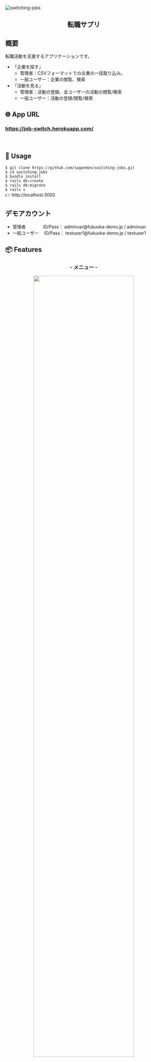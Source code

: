 ![switching-jobs](https://user-images.githubusercontent.com/59816193/76177565-fdbc1680-61f7-11ea-853f-b04f6943c2f9.png)

<h2 align="center">転職サプリ</h2>

## 概要
転職活動を支援するアプリケーションです。
<ul>
  <li>「企業を探す」
    <ul>
      <li>管理者：CSVフォーマットでの企業の一括取り込み。
      <li>一般ユーザー：企業の閲覧、検索
    </ul>
  </li>
  <li>「活動を見る」
    <ul>
      <li>管理者：活動の登録、全ユーザーの活動の閲覧/検索
      <li>一般ユーザー：活動の登録/閲覧/検索
    </ul>
  </li>
</ul>

## 🌐 App URL

### **https://job-switch.herokuapp.com/**  
　
## 💬 Usage

`$ git clone https://github.com/saganmon/switching-jobs.git`
<br>
`$ cd switching-jobs`
<br>
`$ bundle install`
<br>
`$ rails db:create`
<br>
`$ rails db:migrate`
<br>
`$ rails s`
<br>
👉 http://localhost:3000



## デモアカウント
<ul>
  <li>管理者　　　　ID/Pass： adminusr@fukuoka-demo.jp / adminusr</li>
  <li>一般ユーザー　 ID/Pass： testuser1@fukuoka-demo.jp / testuser1</li>
</ul>

## 📦 Features

<h3 align="center">- メニュー -</h3>
<p align="center">
  <img src="https://user-images.githubusercontent.com/59816193/76178879-4249b100-61fc-11ea-9ca5-f1d4433a97db.png" width=80%>
</p>

<h3 align="center">- 企業閲覧, 登録(管理者のみ) -</h3>
<ul>
  <li>管理者　　　　ID/Pass： adminusr@fukuoka-demo.jp / adminusr</li>
  <li>一般ユーザー　 ID/Pass： testuser1@fukuoka-demo.jp / testuser1</li>
</ul>

<p align="center">
  <img src="https://user-images.githubusercontent.com/59816193/76178368-79b75e00-61fa-11ea-9b73-4eff9355664d.png" width=80%>
</p>


<h3 align="center">- 活動閲覧 -</h3>
<p align="center">
  <img src="https://user-images.githubusercontent.com/59816193/76178940-7ae98a80-61fc-11ea-8839-fe10bd0b3075.png" width=80%>
</p>

<h3 align="center">- 活動登録 -</h3>
<p align="center">
  <img src="https://user-images.githubusercontent.com/59816193/76179059-d87dd700-61fc-11ea-94ef-c97219d981ee.png" width=80%>
</p>
